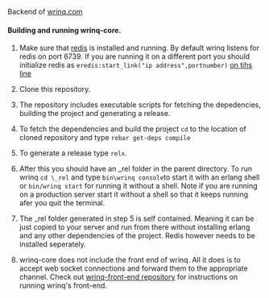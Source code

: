 Backend of [wrinq.com](http://www.wrinq.com/)


#### Building and running wrinq-core.

1. Make sure that [redis](http://redis.io/) is installed and running. By default wrinq listens for redis on port 6739. If you are running it on a different port you should initialize redis as `eredis:start_link("ip address",portnumber)` [on tihs line](https://github.com/brickcap/wrinq-core/blob/master/src/wrinq_app.erl#L9)

2. Clone this repository.
3. The repository includes executable scripts for fetching the depedencies, building the project and generating a release.
4. To fetch the dependencies and build the project `cd` to the location of cloned repository and type `rebar get-deps compile`
5. To generate a release type `relx`.
6. After this you should have an _rel folder in the parent directory. To run wrinq `cd \_rel` and type `bin\wrinq console`to start it with an erlang shell or `bin/wrinq start` for running it without a shell. Note if you are running on a production server start it without a shell so that it keeps running afer you quit the terminal.

7. The _rel folder generated in step 5 is self contained. Meaning it can be just copied to your server and run from there without installing erlang and any other dependencies of the project. Redis however needs to be installed seperately.   

8. wrinq-core does not include the front end of wrinq. All it does is to accept web socket connections and forward them to the appropriate channel. Check out [wrinq-front-end repository](https://github.com/brickcap/wrinq-front-end) for instructions on running wrinq's front-end.      